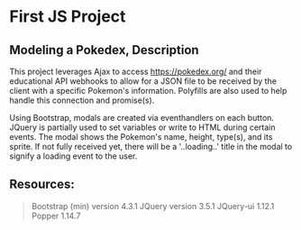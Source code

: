 # First JS Project

## Modeling a Pokedex, Description

This project leverages Ajax to access https://pokedex.org/ and their educational API webhooks to allow for a JSON file to be received by the client with a specific Pokemon's information. Polyfills are also used to help handle this connection and promise(s).

Using Bootstrap, modals are created via eventhandlers on each button. JQuery is partially used to set variables or write to HTML during certain events. The modal shows the Pokemon's name, height, type(s), and its sprite. If not fully received yet, there will be a '..loading..' title in the modal to signify a loading event to the user.

## Resources:

> Bootstrap (min) version 4.3.1
> JQuery version 3.5.1
> JQuery-ui 1.12.1
> Popper 1.14.7
